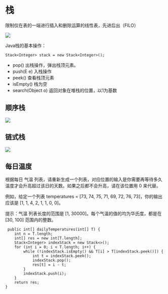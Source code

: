 # 栈

限制仅在表的一端进行插入和删除运算的线性表，先进后出（FILO）

![](assets/image-20220712220718522.png)

Java栈的基本操作：

```
Stack<Integer> stack = new Stack<Integer>();
```

-   pop() 出栈操作，弹出栈顶元素。
-   push(E e) 入栈操作
-   peek() 查看栈顶元素
-   isEmpty() 栈为空
-   search(Object o) 返回对象在堆栈的位置，以1为基数

## 顺序栈

![](assets/image-20220712220814323.png)

## 链式栈

![](assets/image-20220712220836079.png)

## 每日温度

根据每日 气温 列表，请重新生成一个列表，对应位置的输入是你需要再等待多久温度才会升高超过该日的天数。如果之后都不会升高，请在该位置用 0 来代替。

例如，给定一个列表 temperatures = [73, 74, 75, 71, 69, 72, 76, 73]，你的输出应该是 [1, 1, 4, 2, 1, 1, 0, 0]。

提示：气温 列表长度的范围是 [1, 30000]。每个气温的值的均为华氏度，都是在 [30, 100] 范围内的整数。

```
 public int[] dailyTemperatures(int[] T) {
    int n = T.length;
    int[] res = new int[T.length];
    Stack<Integer> indexStack = new Stack<>();
    for (int i = 0; i < T.length; i++) {
        while (!indexStack.isEmpty() && T[i] > T[indexStack.peek()]) {
            int t = indexStack.peek();
            indexStack.pop();
            res[t] = i - t;
        }
        indexStack.push(i);
    }
    return res;
}
```

